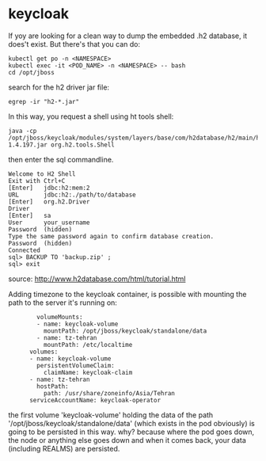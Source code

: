 # keycloak
If yoy are looking for a clean way to dump the embedded .h2 database, it does't exist. But there's that you can do:

```
kubectl get po -n <NAMESPACE>
kubectl exec -it <POD_NAME> -n <NAMESPACE> -- bash
cd /opt/jboss
```

search for the h2 driver jar file:
```
egrep -ir "h2-*.jar"
```

In this way, you request a shell using ht tools shell:
```
java -cp /opt/jboss/keycloak/modules/system/layers/base/com/h2database/h2/main/h2-1.4.197.jar org.h2.tools.Shell
```

then enter the sql commandline. 

```
Welcome to H2 Shell
Exit with Ctrl+C
[Enter]   jdbc:h2:mem:2
URL       jdbc:h2:./path/to/database
[Enter]   org.h2.Driver
Driver
[Enter]   sa
User      your_username
Password  (hidden)
Type the same password again to confirm database creation.
Password  (hidden)
Connected
sql> BACKUP TO 'backup.zip' ;
sql> exit
```

source:
http://www.h2database.com/html/tutorial.html



Adding timezone to the keycloak container, is possible with mounting the path to the server it's running on: 

```
        volumeMounts:
        - name: keycloak-volume
          mountPath: /opt/jboss/keycloak/standalone/data
        - name: tz-tehran
          mountPath: /etc/localtime
      volumes:
      - name: keycloak-volume
        persistentVolumeClaim:
          claimName: keycloak-claim
      - name: tz-tehran
        hostPath:
          path: /usr/share/zoneinfo/Asia/Tehran
      serviceAccountName: keycloak-operator
```

the first volume 'keycloak-volume' holding the data of the path '/opt/jboss/keycloak/standalone/data' (which exists in the pod obviously) is going to be persisted in this way. why? because where the pod goes down, the node or anything else goes down and when it comes back, your data (including REALMS) are persisted.
